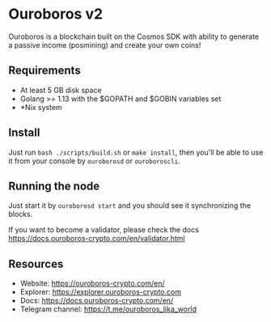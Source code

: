 # Ouroboros v2

Ouroboros is a blockchain built on the Cosmos SDK with ability to generate a passive income (posmining) and create your own coins!

## Requirements

 - At least 5 GB disk space
 - Golang >= 1.13 with the $GOPATH and $GOBIN variables set
 - *Nix system
 
## Install

Just run `bash ./scripts/build.sh` or `make install`, then you'll be able to use it from your console by  `ouroborosd` or `ouroboroscli`.

## Running the node

Just start it by `ouroborosd start` and you should see it synchronizing the blocks. 

If you want to become a validator, please check the docs <https://docs.ouroboros-crypto.com/en/validator.html>

## Resources

* Website: <https://ouroboros-crypto.com/en/>
* Explorer: <https://explorer.ouroboros-crypto.com>
* Docs: <https://docs.ouroboros-crypto.com/en/>
* Telegram channel: <https://t.me/ouroboros_lika_world>
